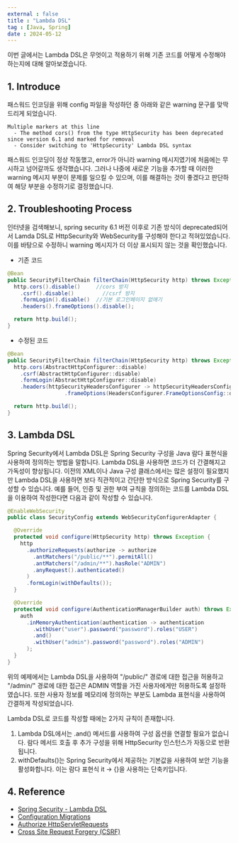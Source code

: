 ```yaml
---
external : false
title : "Lambda DSL"
tag : [Java, Spring]
date : 2024-05-12
---
```


이번 글에서는 Lambda DSL은 무엇이고 적용하기 위해 기존 코드를 어떻게 수정해야 하는지에 대해 알아보겠습니다.

## 1. Introduce

패스워드 인코딩을 위해 config 파일을 작성하던 중 아래와 같은 warning 문구를 맞딱드리게 되었습니다.

```textile
Multiple markers at this line
  - The method cors() from the type HttpSecurity has been deprecated since version 6.1 and marked for removal
  - Consider switching to 'HttpSecurity' Lambda DSL syntax
```

패스워드 인코딩이 정상 작동했고, error가 아니라 warning 메시지였기에 처음에는 무시하고 넘어갈까도 생각했습니다. 그러나 나중에 새로운 기능을 추가할 때 이러한 warning 메시지 부분이 문제를 일으킬 수 있으며, 이를 해결하는 것이 좋겠다고 판단하여 해당 부분을 수정하기로 결정했습니다.

## 2. Troubleshooting Process

인터넷을 검색해보니, spring security 6.1 버전 이후로 기존 방식이 deprecated되어서 Lamda DSL로 HttpSecurity와 WebSecurity를 구성해야 한다고 적혀있었습니다. 이를 바탕으로 수정하니 warning 메시지가 더 이상 표시되지 않는 것을 확인했습니다.

- 기존 코드

```java
@Bean
public SecurityFilterChain filterChain(HttpSecurity http) throws Exception {
  http.cors().disable()     //cors 방지
    .csrf().disable()	      //csrf 방지
    .formLogin().disable()  //기본 로그인페이지 없애기
    .headers().frameOptions().disable();

  return http.build();
}
```

- 수정된 코드

```java
@Bean
public SecurityFilterChain filterChain(HttpSecurity http) throws Exception {
  http.cors(AbstractHttpConfigurer::disable)
    .csrf(AbstractHttpConfigurer::disable)
    .formLogin(AbstractHttpConfigurer::disable)
    .headers(httpSecurityHeadersConfigurer -> httpSecurityHeadersConfigurer
                  .frameOptions(HeadersConfigurer.FrameOptionsConfig::disable));

  return http.build();
}
```

## 3. Lambda DSL

Spring Security에서 Lambda DSL은 Spring Security 구성을 Java 람다 표현식을 사용하여 정의하는 방법을 말합니다. Lambda DSL을 사용하면 코드가 더 간결해지고 가독성이 향상됩니다. 이전의 XML이나 Java 구성 클래스에서는 많은 설정이 필요했지만 Lambda DSL을 사용하면 보다 직관적이고 간단한 방식으로 Spring Security를 구성할 수 있습니다.
예를 들어, 인증 및 권한 부여 규칙을 정의하는 코드를 Lambda DSL을 이용하여 작성한다면 다음과 같이 작성할 수 있습니다.

```java
@EnableWebSecurity
public class SecurityConfig extends WebSecurityConfigurerAdapter {

  @Override
  protected void configure(HttpSecurity http) throws Exception {
    http
      .authorizeRequests(authorize -> authorize
        .antMatchers("/public/**").permitAll()
        .antMatchers("/admin/**").hasRole("ADMIN")
        .anyRequest().authenticated()
      )
      .formLogin(withDefaults());
  }

  @Override
  protected void configure(AuthenticationManagerBuilder auth) throws Exception {
    auth
      .inMemoryAuthentication(authentication -> authentication
        .withUser("user").password("password").roles("USER")
        .and()
        .withUser("admin").password("password").roles("ADMIN")
      );
  }
}
```

위의 예제에서는 Lambda DSL을 사용하여 "/public/" 경로에 대한 접근을 허용하고 "/admin/" 경로에 대한 접근은 ADMIN 역할을 가진 사용자에게만 허용하도록 설정하였습니다. 또한 사용자 정보를 메모리에 정의하는 부분도 Lambda 표현식을 사용하여 간결하게 작성되었습니다.

Lambda DSL로 코드를 작성할 때에는 2가지 규칙이 존재합니다.

1. Lambda DSL에서는 .and() 메서드를 사용하여 구성 옵션을 연결할 필요가 없습니다. 람다 메서드 호출 후 추가 구성을 위해 HttpSecurity 인스턴스가 자동으로 반환됩니다.
2. withDefaults()는 Spring Security에서 제공하는 기본값을 사용하여 보안 기능을 활성화합니다. 이는 람다 표현식 it -> {}을 사용하는 단축키입니다.

## 4. Reference

- [Spring Security - Lambda DSL](https://spring.io/blog/2019/11/21/spring-security-lambda-dsl)
- [Configuration Migrations](https://docs.spring.io/spring-security/reference/migration-7/configuration.html)
- [Authorize HttpServletRequests](https://docs.spring.io/spring-security/reference/servlet/authorization/authorize-http-requests.html)
- [Cross Site Request Forgery (CSRF)](https://docs.spring.io/spring-security/reference/servlet/exploits/csrf.html#csrf-token-request-handler-custom)
